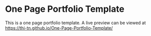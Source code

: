 # One Page Portfolio Template

This is a one page portfolio template. A live preview can be viewed at https://thi-tn.github.io/One-Page-Portfolio-Template/
